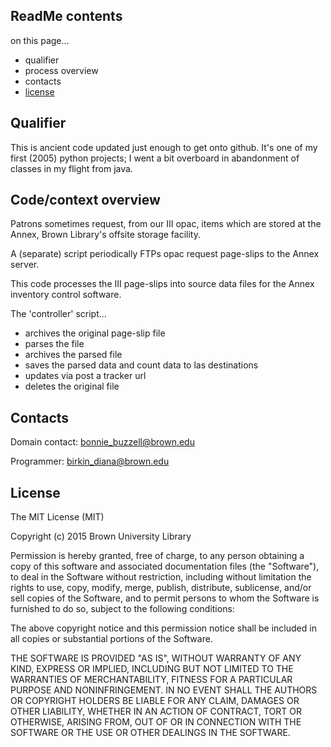 ReadMe contents
---------------

on this page...
- qualifier
- process overview
- contacts
- [license](#license)


Qualifier
---------

This is ancient code updated just enough to get onto github. It's one of my first (2005) python projects; I went a bit overboard in abandonment of classes in my flight from java.


Code/context overview
---------------------

Patrons sometimes request, from our III opac, items which are stored at the Annex, Brown Library's offsite storage facility.

A (separate) script periodically FTPs opac request page-slips to the Annex server.

This code processes the III page-slips into source data files for the Annex inventory control software.

The 'controller' script...
- archives the original page-slip file
- parses the file
- archives the parsed file
- saves the parsed data and count data to las destinations
- updates via post a tracker url
- deletes the original file


Contacts
--------

Domain contact: bonnie_buzzell@brown.edu

Programmer: birkin_diana@brown.edu


<a id="license"></a>

License
-------

The MIT License (MIT)

Copyright (c) 2015 Brown University Library

Permission is hereby granted, free of charge, to any person obtaining a copy of this software and associated documentation files (the "Software"), to deal in the Software without restriction, including without limitation the rights to use, copy, modify, merge, publish, distribute, sublicense, and/or sell copies of the Software, and to permit persons to whom the Software is furnished to do so, subject to the following conditions:

The above copyright notice and this permission notice shall be included in all copies or substantial portions of the Software.

THE SOFTWARE IS PROVIDED "AS IS", WITHOUT WARRANTY OF ANY KIND, EXPRESS OR IMPLIED, INCLUDING BUT NOT LIMITED TO THE WARRANTIES OF MERCHANTABILITY, FITNESS FOR A PARTICULAR PURPOSE AND NONINFRINGEMENT. IN NO EVENT SHALL THE AUTHORS OR COPYRIGHT HOLDERS BE LIABLE FOR ANY CLAIM, DAMAGES OR OTHER LIABILITY, WHETHER IN AN ACTION OF CONTRACT, TORT OR OTHERWISE, ARISING FROM, OUT OF OR IN CONNECTION WITH THE SOFTWARE OR THE USE OR OTHER DEALINGS IN THE SOFTWARE.
